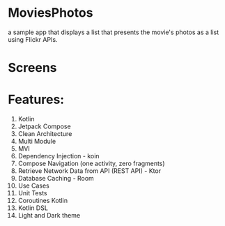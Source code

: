 # MoviesPhotos
  a sample app that displays a list that presents the movie's photos as a list using Flickr APIs.
  
# Screens


# Features:
1. Kotlin
2. Jetpack Compose
3. Clean Architecture
4. Multi Module
5. MVI
6. Dependency Injection  - koin
7. Compose Navigation (one activity, zero fragments)
8. Retrieve Network Data from API (REST API)  - Ktor
9. Database Caching  - Room
10. Use Cases
11. Unit Tests
12. Coroutines Kotlin
13. Kotlin DSL
14. Light and Dark theme
